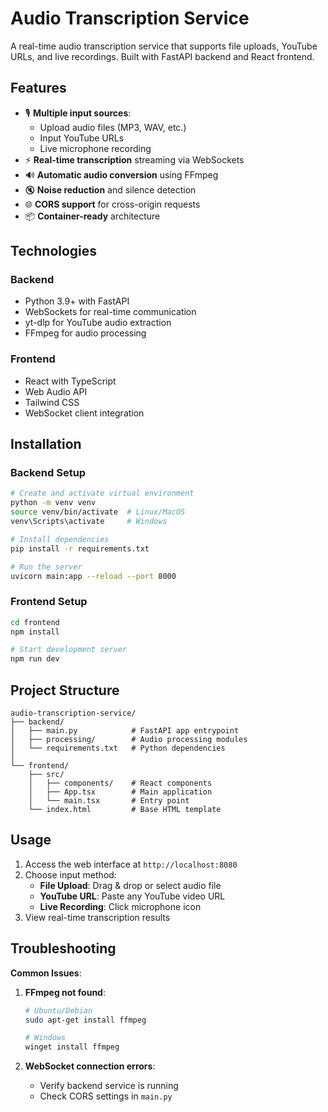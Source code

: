 # Audio Transcription Service

A real-time audio transcription service that supports file uploads, YouTube URLs, and live recordings. Built with FastAPI backend and React frontend.

## Features

- 🎙️ **Multiple input sources**:
  - Upload audio files (MP3, WAV, etc.)
  - Input YouTube URLs
  - Live microphone recording
- ⚡ **Real-time transcription** streaming via WebSockets
- 🔊 **Automatic audio conversion** using FFmpeg
- 🔇 **Noise reduction** and silence detection
- 🌐 **CORS support** for cross-origin requests
- 📦 **Container-ready** architecture

## Technologies

### Backend
- Python 3.9+ with FastAPI
- WebSockets for real-time communication
- yt-dlp for YouTube audio extraction
- FFmpeg for audio processing

### Frontend
- React with TypeScript
- Web Audio API
- Tailwind CSS
- WebSocket client integration

## Installation

### Backend Setup

```bash
# Create and activate virtual environment
python -m venv venv
source venv/bin/activate  # Linux/MacOS
venv\Scripts\activate     # Windows

# Install dependencies
pip install -r requirements.txt

# Run the server
uvicorn main:app --reload --port 8000
```

### Frontend Setup

```bash
cd frontend
npm install

# Start development server
npm run dev
```

## Project Structure

```
audio-transcription-service/
├── backend/
│   ├── main.py            # FastAPI app entrypoint
│   ├── processing/        # Audio processing modules
│   └── requirements.txt   # Python dependencies
│
└── frontend/
    ├── src/
    │   ├── components/    # React components
    │   ├── App.tsx        # Main application
    │   └── main.tsx       # Entry point
    └── index.html         # Base HTML template
```


## Usage

1. Access the web interface at `http://localhost:8080`
2. Choose input method:
   - **File Upload**: Drag & drop or select audio file
   - **YouTube URL**: Paste any YouTube video URL
   - **Live Recording**: Click microphone icon
3. View real-time transcription results

## Troubleshooting

**Common Issues**:

1. **FFmpeg not found**:
   ```bash
   # Ubuntu/Debian
   sudo apt-get install ffmpeg

   # Windows
   winget install ffmpeg
   ```

3. **WebSocket connection errors**:
   - Verify backend service is running
   - Check CORS settings in `main.py`
